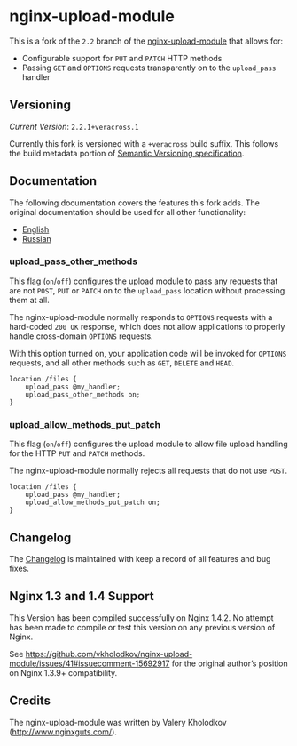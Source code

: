 # nginx-upload-module

This is a fork of the `2.2` branch of the
[nginx-upload-module](https://github.com/vkholodkov/nginx-upload-module) that
allows for:

 * Configurable support for `PUT` and `PATCH` HTTP methods
 * Passing `GET` and `OPTIONS` requests transparently on to the `upload_pass`
   handler

## Versioning

*Current Version*: `2.2.1+veracross.1`

Currently this fork is versioned with a `+veracross` build suffix. This
follows the build metadata portion of
[Semantic Versioning specification](http://semver.org/).

## Documentation

The following documentation covers the features this fork adds. The original
documentation should be used for all other functionality:

 * [English](http://www.grid.net.ru/nginx/upload.en.html)
 * [Russian](http://www.grid.net.ru/nginx/upload.ru.html)

### upload_pass_other_methods

This flag (`on`/`off`) configures the upload module to pass any requests that
are not `POST`, `PUT` or `PATCH` on to the `upload_pass` location without
processing them at all.

The nginx-upload-module normally responds to `OPTIONS` requests with a
hard-coded `200 OK` response, which does not allow applications to properly
handle cross-domain `OPTIONS` requests.

With this option turned on, your application code will be invoked for `OPTIONS`
requests, and all other methods such as `GET`, `DELETE` and `HEAD`.

```
location /files {
	upload_pass @my_handler;
	upload_pass_other_methods on;
}
```

### upload_allow_methods_put_patch

This flag (`on`/`off`) configures the upload module to allow file upload
handling for the HTTP `PUT` and `PATCH` methods.

The nginx-upload-module normally rejects all requests that do not use `POST`.

```
location /files {
	upload_pass @my_handler;
	upload_allow_methods_put_patch on;
}
```

## Changelog

The [Changelog](Changelog) is maintained with keep a record of all features and
bug fixes.

## Nginx 1.3 and 1.4 Support

This Version has been compiled successfully on Nginx 1.4.2. No attempt has
been made to compile or test this version on any previous version of Nginx.

See https://github.com/vkholodkov/nginx-upload-module/issues/41#issuecomment-15692917
for the original author’s position on Nginx 1.3.9+ compatibility.

## Credits

The nginx-upload-module was written by Valery Kholodkov
(http://www.nginxguts.com/).
